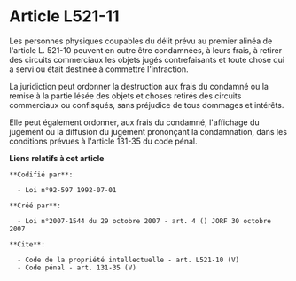 # Article L521-11

Les personnes physiques coupables du délit prévu au premier alinéa de l'article L. 521-10 peuvent en outre être condamnées, à
leurs frais, à retirer des circuits commerciaux les objets jugés contrefaisants et toute chose qui a servi ou était destinée
à commettre l'infraction. 

La juridiction peut ordonner la destruction aux frais du condamné ou la remise à la partie lésée des objets et choses retirés
des circuits commerciaux ou confisqués, sans préjudice de tous dommages et intérêts. 

Elle peut également ordonner, aux frais du condamné, l'affichage du jugement ou la diffusion du jugement prononçant la
condamnation, dans les conditions prévues à l'article 131-35 du code pénal.

**Liens relatifs à cet article**

	**Codifié par**:

	  - Loi n°92-597 1992-07-01

	**Créé par**:

	  - Loi n°2007-1544 du 29 octobre 2007 - art. 4 () JORF 30 octobre 2007

	**Cite**:

	  - Code de la propriété intellectuelle - art. L521-10 (V)
	  - Code pénal - art. 131-35 (V)
